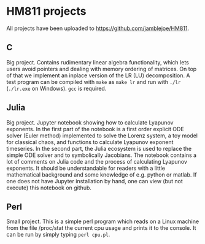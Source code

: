 # HM811 projects

All projects have been uploaded to https://github.com/jamblejoe/HM811. 

## C
Big project. Contains rudimentary linear algebra functionality, which lets users avoid pointers and dealing with memory ordering of matrices. On top of that we implement an inplace version of the LR (LU) decomposition. A test program can be compiled with `make` as `make lr` and run with `./lr` (`./lr.exe` on Windows). `gcc` is required. 

## Julia
Big project. Jupyter notebook showing how to calculate Lyapunov exponents. In the first part of the notebook is a first order explicit ODE solver (Euler method) implemented to solve the Lorenz system, a toy model for classical chaos, and functions to calculate Lyapunov exponent timeseries. In the second part, the Julia ecosystem is used to replace the simple ODE solver and to symbolically Jacobians. The notebook contains a lot of comments on Julia code and the process of calculating Lyapunov exponents. It should be understandable for readers with a little mathematical background and some knowledge of e.g. python or matlab. If one does not have Jupyter installation by hand, one can view (but not execute) this notebook on github.


## Perl
Small project. This is a simple perl program which reads on a Linux machine from the file /proc/stat the current cpu usage and prints it to the console. It can be run by simply typing `perl cpu.pl`.
